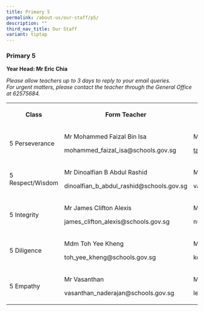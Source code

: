 ```yaml
---
title: Primary 5
permalink: /about-us/our-staff/p5/
description: ""
third_nav_title: Our Staff
variant: tiptap
---
```

<h3><strong>Primary 5</strong></h3><p><strong>Year Head: Mr Eric Chia</strong></p><p><em>Please allow teachers up to 3 days to reply to your email queries.</em>&nbsp;<br><em>For urgent matters, please contact the teacher through the General Office at 62575684.</em></p><table><tbody><tr><th rowspan="1" colspan="1"><p>Class</p></th><th rowspan="1" colspan="1"><p>Form Teacher</p></th><th rowspan="1" colspan="1"><p>Co-Form Teacher</p></th><th rowspan="1" colspan="1"><p>2nd Co-Form Teacher</p></th></tr><tr><td rowspan="1" colspan="1"><p>5 Perseverance</p></td><td rowspan="1" colspan="1"><p>Mr Mohammed Faizal Bin Isa</p><p><a rel="noopener noreferrer nofollow" target="_blank">mohammed_faizal_isa@schools.gov.sg</a></p></td><td rowspan="1" colspan="1"><p>Mrs Wang</p><p><a href="mailto:tan_ai_lin_a@schools.gov.sg" rel="noopener noreferrer nofollow" target="_blank">tan_ai_lin_a@schools.gov.sg</a></p></td><td rowspan="1" colspan="1"><p></p></td></tr><tr><td rowspan="1" colspan="1"><p>5 Respect/Wisdom</p></td><td rowspan="1" colspan="1"><p>Mr Dinoalfian B Abdul Rashid</p><p><a rel="noopener noreferrer nofollow" target="_blank">dinoalfian_b_abdul_rashid@schools.gov.sg</a></p></td><td rowspan="1" colspan="1"><p>Mrs Vasanthi Nanda</p><p><a rel="noopener noreferrer nofollow" target="_blank">vasanthi_tanabalan@schools.gov.sg</a></p></td><td rowspan="1" colspan="1"><p>Mdm Loy Su Ann</p><p><a rel="noopener noreferrer nofollow" target="_blank">loy_su_ann@schools.gov.sg</a></p></td></tr><tr><td rowspan="1" colspan="1"><p>5 Integrity</p></td><td rowspan="1" colspan="1"><p>Mr James Clifton Alexis</p><p><a rel="noopener noreferrer nofollow" target="_blank">james_clifton_alexis@schools.gov.sg</a></p></td><td rowspan="1" colspan="1"><p>Mdm Nurul Natasha</p><p><a rel="noopener noreferrer nofollow" target="_blank">nurul_natasha_muhd_farhan@schools.gov.sg</a></p></td><td rowspan="1" colspan="1"><p></p></td></tr><tr><td rowspan="1" colspan="1"><p>5 Diligence</p></td><td rowspan="1" colspan="1"><p>Mdm Toh Yee Kheng</p><p><a rel="noopener noreferrer nofollow" target="_blank">toh_yee_kheng@schools.gov.sg</a></p></td><td rowspan="1" colspan="1"><p>Ms Kok Pao Yen Jayce</p><p><a rel="noopener noreferrer nofollow" target="_blank">kok_pao_yen_jayce@schools.gov.sg</a></p></td><td rowspan="1" colspan="1"><p></p></td></tr><tr><td rowspan="1" colspan="1"><p>5 Empathy</p></td><td rowspan="1" colspan="1"><p>Mr Vasanthan</p><p><a rel="noopener noreferrer nofollow" target="_blank">vasanthan_naderajan@schools.gov.sg</a></p></td><td rowspan="1" colspan="1"><p>Ms Lee Qian Ni, Pamela</p><p><a rel="noopener noreferrer nofollow" target="_blank">lee_qian_ni_pamela@schools.gov.sg</a></p></td><td rowspan="1" colspan="1"><p></p></td></tr></tbody></table><p></p>